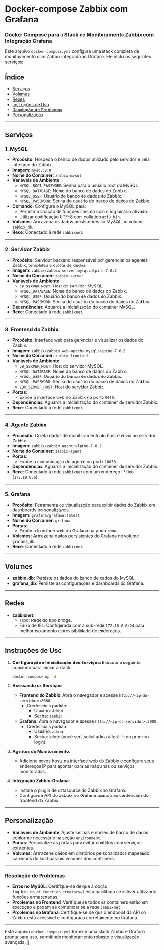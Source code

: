 # Docker-compose Zabbix com Grafana 

### Docker Compose para a Stack de Monitoramento Zabbix com Integração Grafana

Este arquivo `docker-compose.yml` configura uma stack completa de monitoramento com Zabbix integrada ao Grafana. Ele inclui os seguintes serviços:

## Índice
- [Serviços](#serviços)
- [Volumes](#volumes)
- [Redes](#redes)
- [Instruções de Uso](#instruções-de-uso)
- [Resolução de Problemas](#resolução-de-problemas)
- [Personalização](#personalização)

---

## **Serviços**

### **1. MySQL**
- **Propósito**: Hospeda o banco de dados utilizado pelo servidor e pela interface do Zabbix.
- **Imagem**: `mysql:8.0`
- **Nome do Container**: `zabbix-mysql`
- **Variáveis de Ambiente**:
  - `MYSQL_ROOT_PASSWORD`: Senha para o usuário root do MySQL.
  - `MYSQL_DATABASE`: Nome do banco de dados do Zabbix.
  - `MYSQL_USER`: Usuário do banco de dados do Zabbix.
  - `MYSQL_PASSWORD`: Senha do usuário do banco de dados do Zabbix.
- **Comando**: Configura o MySQL para:
  - Permitir a criação de funções mesmo com o log binário ativado.
  - Utilizar codificação UTF-8 com collation `utf8_bin`.
- **Volumes**: Armazena os dados persistentes do MySQL no volume `zabbix_db`.
- **Rede**: Conectado à rede `zabbixnet`.

---

### **2. Servidor Zabbix**
- **Propósito**: Servidor backend responsável por gerenciar os agentes Zabbix, templates e coleta de dados.
- **Imagem**: `zabbix/zabbix-server-mysql:alpine-7.0.2`
- **Nome do Container**: `zabbix-server`
- **Variáveis de Ambiente**:
  - `DB_SERVER_HOST`: Host do servidor MySQL.
  - `MYSQL_DATABASE`: Nome do banco de dados do Zabbix.
  - `MYSQL_USER`: Usuário do banco de dados do Zabbix.
  - `MYSQL_PASSWORD`: Senha do usuário do banco de dados do Zabbix.
- **Dependências**: Aguarda a inicialização do container MySQL.
- **Rede**: Conectado à rede `zabbixnet`.

---

### **3. Frontend do Zabbix**
- **Propósito**: Interface web para gerenciar e visualizar os dados do Zabbix.
- **Imagem**: `zabbix/zabbix-web-apache-mysql:alpine-7.0.2`
- **Nome do Container**: `zabbix-frontend`
- **Variáveis de Ambiente**:
  - `DB_SERVER_HOST`: Host do servidor MySQL.
  - `MYSQL_DATABASE`: Nome do banco de dados do Zabbix.
  - `MYSQL_USER`: Usuário do banco de dados do Zabbix.
  - `MYSQL_PASSWORD`: Senha do usuário do banco de dados do Zabbix.
  - `ZBX_SERVER_HOST`: Host do servidor Zabbix.
- **Portas**:
  - Expõe a interface web do Zabbix na porta `8080`.
- **Dependências**: Aguarda a inicialização do container do servidor Zabbix.
- **Rede**: Conectado à rede `zabbixnet`.

---

### **4. Agente Zabbix**
- **Propósito**: Coleta dados de monitoramento do host e envia ao servidor Zabbix.
- **Imagem**: `zabbix/zabbix-agent:alpine-7.0.2`
- **Nome do Container**: `zabbix-agent`
- **Portas**:
  - Expõe a comunicação do agente na porta `10050`.
- **Dependências**: Aguarda a inicialização do container do servidor Zabbix.
- **Rede**: Conectado à rede `zabbixnet` com um endereço IP fixo (`172.18.0.6`).

---

### **5. Grafana**
- **Propósito**: Ferramenta de visualização para exibir dados do Zabbix em dashboards personalizáveis.
- **Imagem**: `grafana/grafana:latest`
- **Nome do Container**: `grafana`
- **Portas**:
  - Expõe a interface web do Grafana na porta `3000`.
- **Volumes**: Armazena dados persistentes do Grafana no volume `grafana_db`.
- **Rede**: Conectado à rede `zabbixnet`.

---

## **Volumes**
- **zabbix_db**: Persiste os dados do banco de dados do MySQL.
- **grafana_db**: Persiste as configurações e dashboards do Grafana.

---

## **Redes**
- **zabbixnet**:
  - Tipo: Rede do tipo bridge.
  - Faixa de IPs: Configurada com a sub-rede `172.18.0.0/24` para melhor isolamento e previsibilidade de endereços.

---

## **Instruções de Uso**

1. **Configuração e Inicialização dos Serviços**:
   Execute o seguinte comando para iniciar a stack:
   ```bash
   docker-compose up -d
   ```

2. **Acessando os Serviços**:
   - **Frontend do Zabbix**: Abra o navegador e acesse `http://<ip-do-servidor>:8080`.
     - Credenciais padrão:
       - Usuário: `Admin`
       - Senha: `zabbix`
   - **Grafana**: Abra o navegador e acesse `http://<ip-do-servidor>:3000`.
     - Credenciais padrão:
       - Usuário: `admin`
       - Senha: `admin` (você será solicitado a alterá-la no primeiro login).

3. **Agentes de Monitoramento**:
   - Adicione novos hosts na interface web do Zabbix e configure seus endereços IP para apontar para as máquinas ou serviços monitorados.

4. **Integração Zabbix-Grafana**:
   - Instale o plugin de datasource do Zabbix no Grafana.
   - Configure a API do Zabbix no Grafana usando as credenciais do frontend do Zabbix.

---

## **Personalização**
- **Variáveis de Ambiente**: Ajuste senhas e nomes de banco de dados conforme necessário na seção `environment`.
- **Portas**: Personalize as portas para evitar conflitos com serviços existentes.
- **Volumes**: Armazene dados em diretórios personalizados mapeando caminhos do host para os volumes dos containers.

---

### **Resolução de Problemas**

- **Erros no MySQL**: Certifique-se de que a opção `log_bin_trust_function_creators=1` está habilitada se estiver utilizando funções armazenadas.
- **Problemas no Frontend**: Verifique se todos os containers estão em execução e podem se comunicar pela rede `zabbixnet`.
- **Problemas no Grafana**: Certifique-se de que o endpoint da API do Zabbix está acessível e configurado corretamente no Grafana.

---

Este arquivo `docker-compose.yml` fornece uma stack Zabbix e Grafana pronta para uso, permitindo monitoramento robusto e visualização avançada. 🚀
